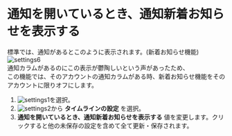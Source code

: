 # 通知を開いているとき、通知新着お知らせを表示する
標準では、通知があるとこのように表示されます。(新着お知らせ機能)  
![settings6](https://dl.thedesk.top/media/settings6.PNG)  
通知カラムがあるのにこの表示が鬱陶しいという声があったため、  
この機能では、そのアカウントの通知カラムがある時、新着お知らせ機能をそのアカウントに限りオフにします。  

1. ![settings1](https://dl.thedesk.top/media/settings1.PNG)を選択。
1. ![settings2](https://dl.thedesk.top/media/settings2.PNG)から __タイムラインの設定__ を選択。
1.  __通知を開いているとき、通知新着お知らせを表示する__ 値を変更します。クリックすると他の未保存の設定を含めて全て更新・保存されます。

